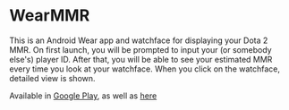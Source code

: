 # WearMMR

This is an Android Wear app and watchface for displaying your Dota 2 MMR. On first launch, you will
be prompted to input your (or somebody else's) player ID. After that, you will be able to see your
estimated MMR every time you look at your watchface. When you click on the watchface, detailed view
is shown.

Available in [Google Play](https://play.google.com/store/apps/details?id=io.github.fobo66.wearmmr),
as well as [here](https://github.com/fobo66/WearMMR/releases/tag/v1.0)
